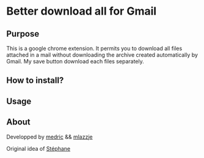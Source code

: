 Better download all for Gmail
=============================

Purpose
-------

This is a google chrome extension. It permits you to download all files attached in a mail without downloading the archive created automatically by Gmail. My save button download each files separately.

How to install?
---------------



Usage
-----



About
-----

Developped by [medric](https://github.com/medric) && [mlazzje](https://github.com/mlazzje)

Original idea of [Stéphane](https://github.com/St3ph-fr)


